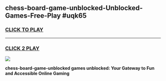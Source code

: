 
## chess-board-game-unblocked-Unblocked-Games-Free-Play #uqk65
<h3>
<a href="https://us.freeplayer.one?title=chess-board-game-unblocked&ref=9M">CLICK TO PLAY</a></h3>
<hr>

<h3>
<a href="https://us.freeplayer.one?title=chess-board-game-unblocked&ref=9M">CLICK 2 PLAY</a>
  
</h3>

<a href="https://us.freeplayer.one?title=chess-board-game-unblocked&ref=9M"><img src="https://clearcache.store/games.png"></a>


**chess-board-game-unblocked games unblocked: Your Gateway to Fun and Accessible Online Gaming**
